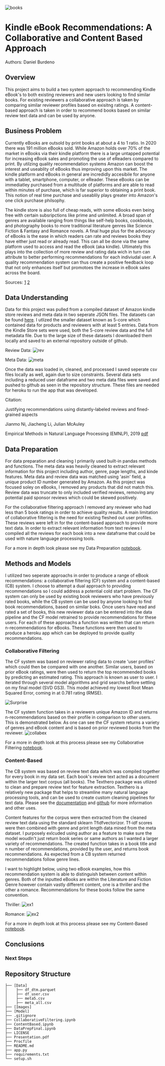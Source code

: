 ![books](https://github.com/danielburdeno/Kindle-Recommendations/blob/main/Images/ebooks.jpg)

# Kindle eBook Recommendations: A Collaborative and Content Based Approach
Authors: Daniel Burdeno


## Overview
This project aims to build a two system approach to recommending Kindle eBook's to both existing reviewers and new users looking to find similar books. For existing reviewers a collaborative approach is taken by comparing similar reviewer profiles based on exisitng ratings. A content-based approach is taken in order to recommend books based on similar review text data and can be used by anyone.

## Business Problem
Currently eBooks are outsold by print books at about a 4 to 1 ratio. In 2020 there was 191 million eBooks sold. While Amazon holds over 70% of the market in eBooks via their kindle platform there is a large untapped potential for increasing eBook sales and promoting the use of eReaders compared to print. By utilzing quality recommendation systems Amazon can boost the interest and useablity of eBooks thus improving upon this market. The kindle platform and eBooks in general are incredidly accesibile for anyone with a tablet, smartphone, computer, or eReader. These eBooks can be immediatley purchased from a multitude of platforms and are able to read within minutes of purchase, which is far superior to obtaining a print book. This notion of real time purchase and useablily plays greater into Amazon's one click purchase philsophy. 

The kindle store is also full of cheap reads, with some eBooks even being free with certain subsripctions like prime and unlimited. A broad span of genres are available ranging from things like self-help books, cookbooks, and photography books to more traditional literature genres like Science Fiction & Fantasy and Romance novels. A final huge plus for the advocacy of eBooks is the ease in which readers can rate and reviews books they have either just read or already read. This can all be done via the same platform used to access and read the eBook (aka kindle). Ultimately this plays into the collection of more review and rating data wich in turn can attribute to better performing recommendations for each indiviudal user. A quality recommendation system can thus create a positive feedback loop that not only enhances itself but promotoes the increase in eBook sales across the board.

Sources: [1](https://www.tonerbuzz.com/blog/paper-books-vs-ebooks-statistics/) [2](https://www.statista.com/topics/1474/e-books/#:~:text=E%2Dbook%20sales%20in%20the,consistent%20annual%20increases%20since%202018.)

## Data Understanding
Data for this project was pulled from a compiled dataset of Amazon kindle store reviews and meta data in two seperate JSON files. The datasets can be found [here](https://nijianmo.github.io/amazon/index.html). I utlized the smaller dataset known as 5-core which contained data for products and reviewers with at least 5 entries. Data from the Kindle Store sets were used, both the 5-core review data and the full metadata file. Due to the large size of these datasets I downloaded them locally and saved to an external repository outside of github.

Review Data:
![rev](https://github.com/danielburdeno/Kindle-eBook-Recommendations/blob/main/Images/InkedRevimg_LI.jpg) 

Meta Data:
![meta](https://github.com/danielburdeno/Kindle-eBook-Recommendations/blob/main/Images/InkedMetaimgv2_LI.jpg)

Once the data was loaded in, cleaned, and processed I saved seperate csv files locally as well, again due to size constraints. Several data sets including a reduced user dataframe and two meta data files were saved and pushed to github as seen in the repository structure. These files are needed for heroku to run the app that was developed. 

Citation: 

Justifying recommendations using distantly-labeled reviews and fined-grained aspects

Jianmo Ni, Jiacheng Li, Julian McAuley

Empirical Methods in Natural Language Processing (EMNLP), 2019 [pdf](https://cseweb.ucsd.edu//~jmcauley/pdfs/emnlp19a.pdf)

## Data Preparation
For data preparation and cleaning I primarily used built-in pandas methods and functions. The meta data was heavily cleaned to extract relevant information for this project including author, genre, page lengths, and kinde features. Meta data and review data was matched using 'asin' field, a unique product ID number generated by Amazon. As this project was focused soley on eBooks, I removed any products that did not match this. Review data was truncate to only included verified reviews, removing any potential paid sponsor reviews which could be skewed positively. 

For the collaborative filtering approach I removed any reviewer who had less than 5 book ratings in order to achieve quality results. A main limitation of collaborative filtering is the need for existing fleshed out user profiles. These reviews were left in for the content-based approach to provide more text data. In order to extract relevant information from text reviews I compiled all the reviews for each book into a new dataframe that could be used with nature language processing tools.

For a more in depth look please see my Data Preparation [notebook](https://github.com/danielburdeno/Kindle-Recommendations/blob/main/DataPrepFinal.ipynb).

## Methods and Models
I utilized two seperate approachs in order to produce a range of eBook recommendations: a collaborative filtering (CF) system and a content-based (CB) system. I choose to attempt a dual approach to providing recommendations so I could address a potential cold start problem. The CF system can only be used by existing book reviewers who have previously rated books, while the CB system can be used by anyone looking to find book recommendations, based on similar boks. Once users have read and rated a set of books, this new reviewer data can be entered into the data pipeline and the CF model retrained to provide recommendations for these users. For each of these approachs a function was written that can return n-recommendations for eBooks. These functions were then used to produce a heroku app which can be deployed to provide quality recommendations.

### Collaborative Filtering
The CF system was based on reviewer rating data to create 'user profiles' which could then be compared with one another. Similar users, based on prior eBook ratings, were then used to return the top recommended books by predicting an estimated rating. This approach is known as user to user. I iterated through several model algorithms and grid searchs before settling on my final model (SVD GS3). This model achieved my lowest Root Mean Squared Error, coming in at 0.781 rating (RMSE). 

![Surprise](https://github.com/danielburdeno/Kindle-Recommendations/blob/main/Images/Model_bar.png)

The CF system function takes in a reviewers unique Amazon ID and returns n-recommendations based on their profile in comparison to other users. This is demonstrated below. As one can see the CF system returns a variety of genres and eBook content and is based on prior reviewed books from the reviewer. 
![collabex](https://github.com/danielburdeno/Kindle-eBook-Recommendations/blob/main/Images/collabexv2.png)

For a more in depth look at this process please see my Collaborative Filtering [notebook](https://github.com/danielburdeno/Kindle-Recommendations/blob/main/CollaborativeFiltering.ipynb).

### Content-Based
The CB system was based on review text data which was compiled together for every book in my data set. Each book's review text acted as a document within the larger text corpus (all books). The Texthero package was utlized to clean and prepare review text for feature extraction. Texthero is a relatively new package that helps to streamline many natural language processing tools, and can be used to create custom cleaning pipelines for text data. Please see the [documentation](https://texthero.org/docs/getting-started) and [github](https://github.com/jbesomi/texthero) for more information and other uses. 

Content features for the corpus were then extracted from the cleaned review text data using the standard sklearn Tfidfvectorizor. Tf-idf scores were then combined with genre and print length data mined from the meta dataset. I purposely exlcuded using author as a feature to make sure the model woudln't just return book series or same authors as I wanted a larger variety of recommendations. The created function takes in a book title and n number of recommendations, provided by the user, and returns book recommendations. As expected from a CB system returned recommendations follow genre lines. 

I want to highlight below, using two eBook examples, how this recommendation system is able to distinguish between content within genres. Both of the inputted eBooks are within the Literature and Fiction Genre however contain vastly different content, one is a thriller and the other a romance. Recommendations for these books follow the same convention.

Thriller:
![ex1](https://github.com/danielburdeno/Kindle-eBook-Recommendations/blob/main/Images/content1.png) 

Romance:
![ex2](https://github.com/danielburdeno/Kindle-eBook-Recommendations/blob/main/Images/content2.png)

For a more in depth look at this process please see my Content-Based [notebook](https://github.com/danielburdeno/Kindle-eBook-Recommendations/blob/main/ContentBased.ipynb).

## Conclusions

### Next Steps

## Repository Structure
```
├── [Data]
│    ├── df_dtm.parquet
│    ├── df_user.csv
│    ├── meta5.csv
│    ├── meta_all.csv
├── [Images]
├── [Model]
├── .gitignore
├── CollaborativeFiltering.ipynb
├── ContentBased.ipynb
├── DataPrepFinal.ipynb
├── LICENSE
├── Presentation.pdf
├── Procfile
├── README.md
├── app.py
├── requirements.txt
└── setup.sh
```
